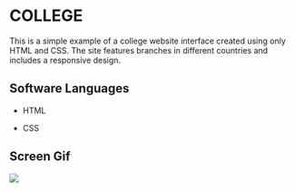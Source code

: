<h1> COLLEGE </h1>

This is a simple example of a college website interface created using only HTML and CSS. The site features branches in different countries and includes a responsive design.

<h2> Software Languages </h2>

- HTML

- CSS

<h2> Screen Gif </h2>

![](College.gif)
